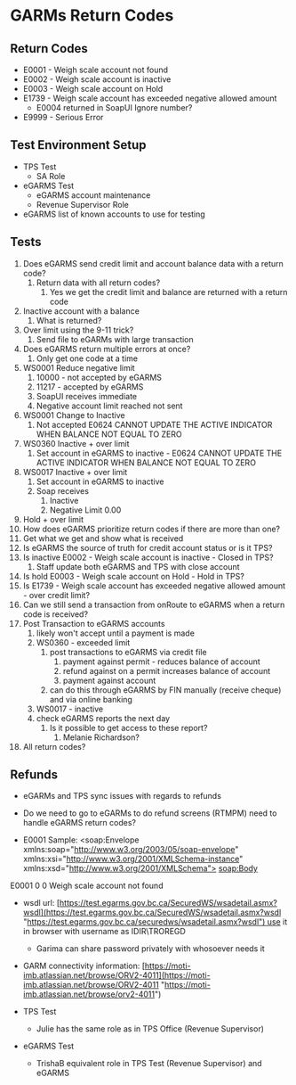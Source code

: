 # GARMs Return Codes

## Return Codes
- E0001 - Weigh scale account not found
- E0002 - Weigh scale account is inactive
- E0003 - Weigh scale account on Hold
- E1739 - Weigh scale account has exceeded negative allowed amount
  - E0004 returned in SoapUI Ignore number?
- E9999 - Serious Error

## Test Environment Setup
- TPS Test
  - SA Role
- eGARMS Test
  - eGARMS account maintenance
  - Revenue Supervisor Role
- eGARMS list of known accounts to use for testing

## Tests
1. Does eGARMS send credit limit and account balance data with a return code?
   1. Return data with all return codes?
      1. Yes we get the credit limit and balance are returned with a return code
2. Inactive account with a balance
   1. What is returned?
3. Over limit using the 9-11 trick?
   1. Send file to eGARMs with large transaction
4. Does eGARMS return multiple errors at once?
   1. Only get one code at a time
5. WS0001 Reduce negative limit
   1. 10000 - not accepted by eGARMS
   2. 11217 - accepted by eGARMS
   3. SoapUI receives immediate
   4. Negative account limit reached not sent
6. WS0001 Change to Inactive
   1. Not accepted E0624 CANNOT UPDATE THE ACTIVE INDICATOR WHEN BALANCE NOT EQUAL TO ZERO
7. WS0360 Inactive + over limit
   1. Set account in eGARMS to inactive - E0624 CANNOT UPDATE THE ACTIVE INDICATOR WHEN BALANCE NOT EQUAL TO ZERO
8. WS0017 Inactive + over limit
   1. Set account in eGARMS to inactive
   2. Soap receives 
      1. Inactive
      2. Negative Limit 0.00
9. Hold + over limit
10. How does eGARMS prioritize return codes if there are more than one?
   1. Get what we get and show what is received
11. Is eGARMS the source of truth for credit account status or is it TPS?
   1. Is inactive E0002 - Weigh scale account is inactive - Closed in TPS?
      1. Staff update both eGARMS and TPS with close account
   2. Is hold E0003 - Weigh scale account on Hold - Hold in TPS?
   3. Is E1739 - Weigh scale account has exceeded negative allowed amount - over credit limit?
12. Can we still send a transaction from onRoute to eGARMS when a return code is received?
   1. Post Transaction to eGARMS accounts
      1. likely won't accept until a payment is made
      2. WS0360 - exceeded limit
         1. post transactions to eGARMS via credit file
            1. payment against permit - reduces balance of account
            2. refund against on a permit increases balance of account
            3. payment against account
         2. can do this through eGARMS by FIN manually (receive cheque) and via online banking
      3. WS0017 - inactive
      4. check eGARMS reports the next day
         1. Is it possible to get access to these report?
            1. Melanie Richardson?
   2. All return codes?
  
## Refunds
- eGARMs and TPS sync issues with regards to refunds
- Do we need to go to eGARMs to do refund screens (RTMPM) need to handle eGARMS return codes?
  
- E0001 Sample:
<soap:Envelope xmlns:soap="http://www.w3.org/2003/05/soap-envelope" xmlns:xsi="http://www.w3.org/2001/XMLSchema-instance" xmlns:xsd="http://www.w3.org/2001/XMLSchema">
<soap:Body>
<SendResponse xmlns="http://tempuri.org/">
<SendResult>
<return_code>E0001</return_code>
<account_balance>0</account_balance>
<negative_limit>0</negative_limit>
<account_balance_timestamp/>
<message>Weigh scale account not found</message>
</SendResult>
</SendResponse>
</soap:Body>
</soap:Envelope>
 
- wsdl url: [https://test.egarms.gov.bc.ca/SecuredWS/wsadetail.asmx?wsdl](https://test.egarms.gov.bc.ca/SecuredWS/wsadetail.asmx?wsdl "https://test.egarms.gov.bc.ca/securedws/wsadetail.asmx?wsdl") use it in browser with username as IDIR\TROREGD 
  - Garima can share password privately with whosoever needs it
- GARM connectivity information: [https://moti-imb.atlassian.net/browse/ORV2-4011](https://moti-imb.atlassian.net/browse/ORV2-4011 "https://moti-imb.atlassian.net/browse/orv2-4011")



- TPS Test
	- Julie has the same role as in TPS Office (Revenue Supervisor)
- eGARMS Test
	- TrishaB equivalent role in TPS Test (Revenue Supervisor) and eGARMS